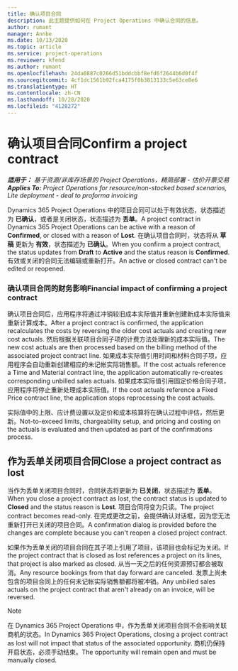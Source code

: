 ```yaml
---
title: 确认项目合同
description: 此主题提供如何在 Project Operations 中确认合同的信息。
author: rumant
manager: Annbe
ms.date: 10/13/2020
ms.topic: article
ms.service: project-operations
ms.reviewer: kfend
ms.author: rumant
ms.openlocfilehash: 24da0887c0266d51bddcbbf8efd6f2644b6d0f4f
ms.sourcegitcommit: 4cf1dc1561b92fca4175f0b3813133c5e63ce8e6
ms.translationtype: HT
ms.contentlocale: zh-CN
ms.lasthandoff: 10/28/2020
ms.locfileid: "4128272"
---
```

# <a name="confirm-a-project-contract"></a><span data-ttu-id="034cf-103">确认项目合同</span><span class="sxs-lookup"><span data-stu-id="034cf-103">Confirm a project contract</span></span>

<span data-ttu-id="034cf-104">_**适用于：** 基于资源/非库存场景的 Project Operations，精简部署 - 估价开票交易_</span><span class="sxs-lookup"><span data-stu-id="034cf-104">_**Applies To:** Project Operations for resource/non-stocked based scenarios, Lite deployment - deal to proforma invoicing_</span></span>

<span data-ttu-id="034cf-105">Dynamics 365 Project Operations 中的项目合同可以处于有效状态，状态描述为 **已确认**，或者是关闭状态，状态描述为 **丢单**。</span><span class="sxs-lookup"><span data-stu-id="034cf-105">A project contract in Dynamics 365 Project Operations can be active with a reason of **Confirmed**, or closed with a reason of **Lost**.</span></span> <span data-ttu-id="034cf-106">在确认项目合同时，状态将从 **草稿** 更新为 **有效**，状态描述为 **已确认**。</span><span class="sxs-lookup"><span data-stu-id="034cf-106">When you confirm a project contract, the status updates from **Draft** to **Active** and the status reason is **Confirmed**.</span></span> <span data-ttu-id="034cf-107">有效或关闭的合同无法编辑或重新打开。</span><span class="sxs-lookup"><span data-stu-id="034cf-107">An active or closed contract can't be edited or reopened.</span></span> 

### <a name="financial-impact-of-confirming-a-project-contract"></a><span data-ttu-id="034cf-108">确认项目合同的财务影响</span><span class="sxs-lookup"><span data-stu-id="034cf-108">Financial impact of confirming a project contract</span></span>

<span data-ttu-id="034cf-109">确认项目合同后，应用程序将通过冲销较旧成本实际值并重新创建新成本实际值来重新计算成本。</span><span class="sxs-lookup"><span data-stu-id="034cf-109">After a project contract is confirmed, the application recalculates the costs by reversing the older cost actuals and creating new cost actuals.</span></span> <span data-ttu-id="034cf-110">然后根据关联项目合同子项的计费方法处理新的成本实际值。</span><span class="sxs-lookup"><span data-stu-id="034cf-110">The new cost actuals are then processed based on the billing method of the associated project contract line.</span></span> <span data-ttu-id="034cf-111">如果成本实际值引用时间和材料合同子项，应用程序会自动重新创建相应的未记帐实际销售额。</span><span class="sxs-lookup"><span data-stu-id="034cf-111">If the cost actuals reference a Time and Material contract line, the application automatically re-creates corresponding unbilled sales actuals.</span></span> <span data-ttu-id="034cf-112">如果成本实际值引用固定价格合同子项，应用程序将停止重新处理成本实际值。</span><span class="sxs-lookup"><span data-stu-id="034cf-112">If the cost actuals reference a Fixed Price contract line, the application stops reprocessing the cost actuals.</span></span>

<span data-ttu-id="034cf-113">实际值中的上限、应计费设置以及定价和成本核算将在确认过程中评估，然后更新。</span><span class="sxs-lookup"><span data-stu-id="034cf-113">Not-to-exceed limits, chargeability setup, and pricing and costing on the actuals is evaluated and then updated as part of the confirmations process.</span></span>

## <a name="close-a-project-contract-as-lost"></a><span data-ttu-id="034cf-114">作为丢单关闭项目合同</span><span class="sxs-lookup"><span data-stu-id="034cf-114">Close a project contract as lost</span></span>

<span data-ttu-id="034cf-115">当作为丢单关闭项目合同时，合同状态将更新为 **已关闭**，状态描述为 **丢单**。</span><span class="sxs-lookup"><span data-stu-id="034cf-115">When you close a project contract as lost, the contract status is updated to **Closed** and the status reason is **Lost**.</span></span> <span data-ttu-id="034cf-116">项目合同将变为只读。</span><span class="sxs-lookup"><span data-stu-id="034cf-116">The project contract becomes read-only.</span></span> <span data-ttu-id="034cf-117">在完成更改之前，会提供确认对话框，因为您无法重新打开已关闭的项目合同。</span><span class="sxs-lookup"><span data-stu-id="034cf-117">A confirmation dialog is provided before the changes are complete because you can't reopen a closed project contract.</span></span>

<span data-ttu-id="034cf-118">如果作为丢单关闭的项目合同在其子项上引用了项目，该项目也会标记为关闭。</span><span class="sxs-lookup"><span data-stu-id="034cf-118">If the project contract that is closed as lost references a project on its lines, that project is also marked as closed.</span></span> <span data-ttu-id="034cf-119">从当一天之后的任何资源预订都会被取消。</span><span class="sxs-lookup"><span data-stu-id="034cf-119">Any resource bookings from that day forward are canceled.</span></span> <span data-ttu-id="034cf-120">发票上尚未包含的项目合同上的任何未记帐实际销售额都将被冲销。</span><span class="sxs-lookup"><span data-stu-id="034cf-120">Any unbilled sales actuals on the project contract that aren't already on an invoice, will be reversed.</span></span>

> [!NOTE]
> <span data-ttu-id="034cf-121">在 Dynamics 365 Project Operations 中，作为丢单关闭项目合同不会影响关联商机的状态。</span><span class="sxs-lookup"><span data-stu-id="034cf-121">In Dynamics 365 Project Operations, closing a project contract as lost will not impact that status of the associated opportunity.</span></span> <span data-ttu-id="034cf-122">商机仍保持开启状态，必须手动结束。</span><span class="sxs-lookup"><span data-stu-id="034cf-122">The opportunity will remain open and must be manually closed.</span></span>
